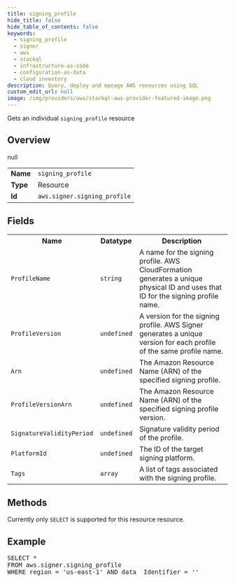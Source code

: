 ```yaml
---
title: signing_profile
hide_title: false
hide_table_of_contents: false
keywords:
  - signing_profile
  - signer
  - aws
  - stackql
  - infrastructure-as-code
  - configuration-as-data
  - cloud inventory
description: Query, deploy and manage AWS resources using SQL
custom_edit_url: null
image: /img/providers/aws/stackql-aws-provider-featured-image.png
---
```

Gets an individual <code>signing_profile</code> resource

## Overview
<table><tbody>
<tr><td><b>Name</b></td><td><code>signing_profile</code></td></tr>
<tr><td><b>Type</b></td><td>Resource</td></tr>
null
<tr><td><b>Id</b></td><td><code>aws.signer.signing_profile</code></td></tr>
</tbody></table>

## Fields
<table><tbody>
<tr><th>Name</th><th>Datatype</th><th>Description</th></tr>
<tr><td><code>ProfileName</code></td><td><code>string</code></td><td>A name for the signing profile. AWS CloudFormation generates a unique physical ID and uses that ID for the signing profile name. </td></tr><tr><td><code>ProfileVersion</code></td><td><code>undefined</code></td><td>A version for the signing profile. AWS Signer generates a unique version for each profile of the same profile name.</td></tr><tr><td><code>Arn</code></td><td><code>undefined</code></td><td>The Amazon Resource Name (ARN) of the specified signing profile.</td></tr><tr><td><code>ProfileVersionArn</code></td><td><code>undefined</code></td><td>The Amazon Resource Name (ARN) of the specified signing profile version.</td></tr><tr><td><code>SignatureValidityPeriod</code></td><td><code>undefined</code></td><td>Signature validity period of the profile.</td></tr><tr><td><code>PlatformId</code></td><td><code>undefined</code></td><td>The ID of the target signing platform.</td></tr><tr><td><code>Tags</code></td><td><code>array</code></td><td>A list of tags associated with the signing profile.</td></tr>
</tbody></table>

## Methods
Currently only <code>SELECT</code> is supported for this resource resource.

## Example
<pre>
SELECT * 
FROM aws.signer.signing_profile
WHERE region = 'us-east-1' AND data__Identifier = '<Arn>'
</pre>

